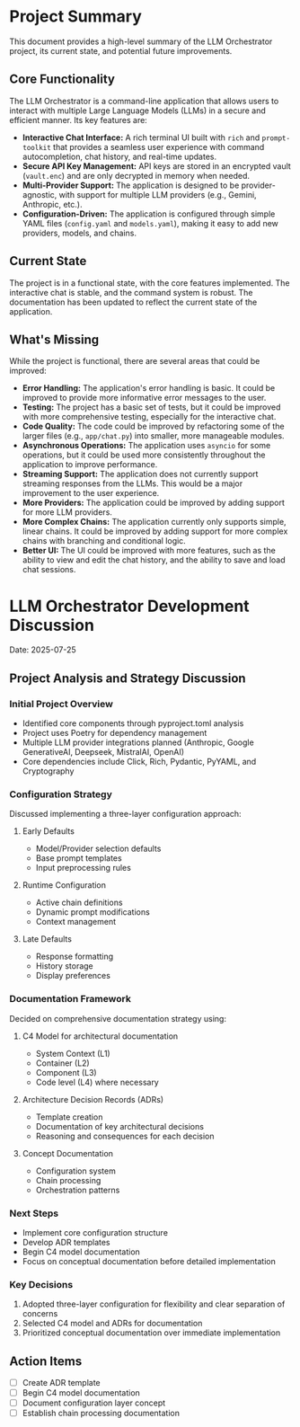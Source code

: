 # Project Summary

This document provides a high-level summary of the LLM Orchestrator project, its current state, and potential future improvements.

## Core Functionality

The LLM Orchestrator is a command-line application that allows users to interact with multiple Large Language Models (LLMs) in a secure and efficient manner. Its key features are:

-   **Interactive Chat Interface:** A rich terminal UI built with `rich` and `prompt-toolkit` that provides a seamless user experience with command autocompletion, chat history, and real-time updates.
-   **Secure API Key Management:** API keys are stored in an encrypted vault (`vault.enc`) and are only decrypted in memory when needed.
-   **Multi-Provider Support:** The application is designed to be provider-agnostic, with support for multiple LLM providers (e.g., Gemini, Anthropic, etc.).
-   **Configuration-Driven:** The application is configured through simple YAML files (`config.yaml` and `models.yaml`), making it easy to add new providers, models, and chains.

## Current State

The project is in a functional state, with the core features implemented. The interactive chat is stable, and the command system is robust. The documentation has been updated to reflect the current state of the application.

## What's Missing

While the project is functional, there are several areas that could be improved:

-   **Error Handling:** The application's error handling is basic. It could be improved to provide more informative error messages to the user.
-   **Testing:** The project has a basic set of tests, but it could be improved with more comprehensive testing, especially for the interactive chat.
-   **Code Quality:** The code could be improved by refactoring some of the larger files (e.g., `app/chat.py`) into smaller, more manageable modules.
-   **Asynchronous Operations:** The application uses `asyncio` for some operations, but it could be used more consistently throughout the application to improve performance.
-   **Streaming Support:** The application does not currently support streaming responses from the LLMs. This would be a major improvement to the user experience.
-   **More Providers:** The application could be improved by adding support for more LLM providers.
-   **More Complex Chains:** The application currently only supports simple, linear chains. It could be improved by adding support for more complex chains with branching and conditional logic.
-   **Better UI:** The UI could be improved with more features, such as the ability to view and edit the chat history, and the ability to save and load chat sessions.

# LLM Orchestrator Development Discussion
Date: 2025-07-25

## Project Analysis and Strategy Discussion

### Initial Project Overview
- Identified core components through pyproject.toml analysis
- Project uses Poetry for dependency management
- Multiple LLM provider integrations planned (Anthropic, Google GenerativeAI, Deepseek, MistralAI, OpenAI)
- Core dependencies include Click, Rich, Pydantic, PyYAML, and Cryptography

### Configuration Strategy
Discussed implementing a three-layer configuration approach:
1. Early Defaults
   - Model/Provider selection defaults
   - Base prompt templates
   - Input preprocessing rules

2. Runtime Configuration
   - Active chain definitions
   - Dynamic prompt modifications
   - Context management

3. Late Defaults
   - Response formatting
   - History storage
   - Display preferences

### Documentation Framework
Decided on comprehensive documentation strategy using:
1. C4 Model for architectural documentation
   - System Context (L1)
   - Container (L2)
   - Component (L3)
   - Code level (L4) where necessary

2. Architecture Decision Records (ADRs)
   - Template creation
   - Documentation of key architectural decisions
   - Reasoning and consequences for each decision

3. Concept Documentation
   - Configuration system
   - Chain processing
   - Orchestration patterns

### Next Steps
- Implement core configuration structure
- Develop ADR templates
- Begin C4 model documentation
- Focus on conceptual documentation before detailed implementation

### Key Decisions
1. Adopted three-layer configuration for flexibility and clear separation of concerns
2. Selected C4 model and ADRs for documentation
3. Prioritized conceptual documentation over immediate implementation

## Action Items
- [ ] Create ADR template
- [ ] Begin C4 model documentation
- [ ] Document configuration layer concept
- [ ] Establish chain processing documentation
